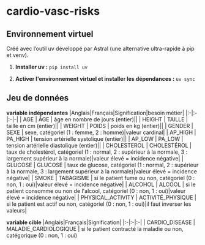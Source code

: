 # cardio-vasc-risks


## Environnement virtuel
Créé avec l’outil uv développé par Astral (une alternative ultra-rapide à pip et venv).

1. **Installer uv :**
`pip install uv`

2. **Activer l'environnement virtuel et installer les dépendances :**
`uv sync`

## Jeu de données

**variable indépendantes**
|Anglais|Français|Signification|besoin métier|
|:-|:-|:-|-|
| AGE     | ÂGE | âge en nombre de jours (entier)||
| HEIGHT  | TAILLE | taille en cm (entier)||
| WEIGHT  | POIDS | poids en kg (entier)||
| GENDER  | SEXE | sexe, catégoriel (1 : femme, 2 : homme)|valeur cardinal|
| AP_HIGH | PA_HIGH | tension artérielle systolique (entier)||
| AP_LOW  | PA_LOW | tension artérielle diastolique (entier)||
| CHOLESTEROL | CHOLESTÉROL | taux de cholestérol, catégoriel (1 : normal, 2 : supérieur à la normale, 3 : largement supérieur à la normale)|valeur élevé = incidence négative|
| GLUCOSE     | GLUCOSE | taux de glucose, catégoriel (1 : normal, 2 : supérieur à la normale, 3 : largement supérieur à la normale)|valeur élevé = incidence négative|
| SMOKE       | TABAGISME | si le patient fume ou non, catégoriel (0 : non, 1 : oui)|valeur élevé = incidence négative|
| ALCOHOL     | ALCOOL | si le patient consomme ou non de l'alcool, catégoriel (0 : non, 1 : oui)|valeur élevé = incidence négative|
| PHYSICAL_ACTIVITY | ACTIVITÉ_PHYSIQUE | si le patient est actif ou non, catégoriel (0 : non, 1 : oui)|il faut inverser les valeurs|

**variable cible**
|Anglais|Français|Signification|
|:-|:-|:-|
| CARDIO_DISEASE | MALADIE_CARDIOLOGIQUE | si le patient contracté la maladie ou non, catégorique (0 : non, 1 : oui)

